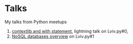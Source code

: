 Talks
=====

My talks from Python meetups

1. [contextlib and with statement](tree/master/lvivpy%230-lighting-talks-contextlib), lightning talk on Lviv.py#0, 
2. [NoSQL databases overview](tree/master/lvivpy%231-nosql-overview) on Lviv.py#1
